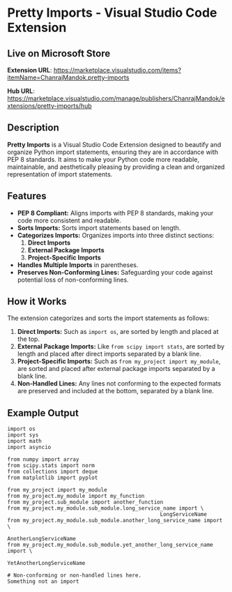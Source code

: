 # Pretty Imports - Visual Studio Code Extension

## Live on Microsoft Store

**Extension URL**: https://marketplace.visualstudio.com/items?itemName=ChanrajMandok.pretty-imports

**Hub URL**: https://marketplace.visualstudio.com/manage/publishers/ChanrajMandok/extensions/pretty-imports/hub

## Description

**Pretty Imports** is a Visual Studio Code Extension designed to beautify and organize Python import statements, ensuring they are in accordance with PEP 8 standards. It aims to make your Python code more readable, maintainable, and aesthetically pleasing by providing a clean and organized representation of import statements.

## Features

- **PEP 8 Compliant:** Aligns imports with PEP 8 standards, making your code more consistent and readable.
- **Sorts Imports:** Sorts import statements based on length.
- **Categorizes Imports:** Organizes imports into three distinct sections:
  1. **Direct Imports**
  2. **External Package Imports**
  3. **Project-Specific Imports**
- **Handles Multiple Imports** in parentheses.
- **Preserves Non-Conforming Lines:** Safeguarding your code against potential loss of non-conforming lines.

## How it Works

The extension categorizes and sorts the import statements as follows:
1. **Direct Imports:** Such as `import os`, are sorted by length and placed at the top.
2. **External Package Imports:** Like `from scipy import stats`, are sorted by length and placed after direct imports separated by a blank line.
3. **Project-Specific Imports:** Such as `from my_project import my_module`, are sorted and placed after external package imports separated by a blank line.
4. **Non-Handled Lines:** Any lines not conforming to the expected formats are preserved and included at the bottom, separated by a blank line.

## Example Output
```plaintext
import os
import sys
import math
import asyncio

from numpy import array
from scipy.stats import norm
from collections import deque
from matplotlib import pyplot

from my_project import my_module
from my_project.my_module import my_function
from my_project.sub_module import another_function
from my_project.my_module.sub_module.long_service_name import \
                                                 LongServiceName
from my_project.my_module.sub_module.another_long_service_name import \
                                                 AnotherLongServiceName
from my_project.my_module.sub_module.yet_another_long_service_name import \
                                                  YetAnotherLongServiceName

# Non-conforming or non-handled lines here.
Something not an import
